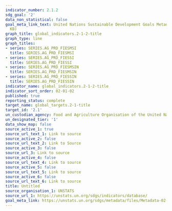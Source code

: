 ```yaml
---
indicator_number: 2.1.2
sdg_goal: '2'
data_non_statistical: false
goal_meta_link_text: United Nations Sustainable Development Goals Metadata (PDF 426
  KB)
graph_title: global_indicators.2-1-2-title
graph_type: line
graph_titles:
- series: SERIES.AG_PRD_FIESMSI
  title: SERIES.AG_PRD_FIESMSI
- series: SERIES.AG_PRD_FIESSI
  title: SERIES.AG_PRD_FIESSI
- series: SERIES.AG_PRD_FIESMSIN
  title: SERIES.AG_PRD_FIESMSIN
- series: SERIES.AG_PRD_FIESSIN
  title: SERIES.AG_PRD_FIESSIN
indicator_name: global_indicators.2-1-2-title
indicator_sort_order: 02-01-02
published: true
reporting_status: complete
target_name: global_targets.2-1-title
target_id: '2.1'
un_custodian_agency: Food and Agriculture Organisation of the United Nations (FAO)
un_designated_tier: '1'
data_show_map: false
source_active_1: true
source_url_text_1: Link to source
source_active_2: false
source_url_text_2: Link to Source
source_active_3: false
source_url_3: Link to source
source_active_4: false
source_url_text_4: Link to source
source_active_5: false
source_url_text_5: Link to source
source_active_6: false
source_url_text_6: Link to source
title: Untitled
source_organisation_1: UNSTATS
source_url_1: https://unstats.un.org/sdgs/indicators/database/
goal_meta_link: https://unstats.un.org/sdgs/metadata/files/Metadata-02-01-02.pdf
---
```

